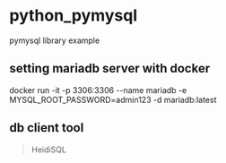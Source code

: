 # python_pymysql
pymysql library example

## setting mariadb server with docker

  docker run -it -p 3306:3306 --name mariadb -e MYSQL_ROOT_PASSWORD=admin123 -d mariadb:latest


## db client tool
> HeidiSQL
